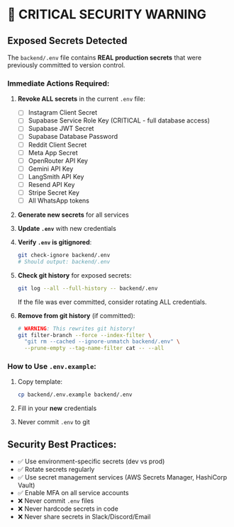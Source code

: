 # 🚨 CRITICAL SECURITY WARNING

## Exposed Secrets Detected

The `backend/.env` file contains **REAL production secrets** that were previously committed to version control.

### Immediate Actions Required:

1. **Revoke ALL secrets** in the current `.env` file:
   - [ ] Instagram Client Secret
   - [ ] Supabase Service Role Key (CRITICAL - full database access)
   - [ ] Supabase JWT Secret
   - [ ] Supabase Database Password
   - [ ] Reddit Client Secret
   - [ ] Meta App Secret
   - [ ] OpenRouter API Key
   - [ ] Gemini API Key
   - [ ] LangSmith API Key
   - [ ] Resend API Key
   - [ ] Stripe Secret Key
   - [ ] All WhatsApp tokens

2. **Generate new secrets** for all services

3. **Update `.env`** with new credentials

4. **Verify `.env` is gitignored**:
   ```bash
   git check-ignore backend/.env
   # Should output: backend/.env
   ```

5. **Check git history** for exposed secrets:
   ```bash
   git log --all --full-history -- backend/.env
   ```
   If the file was ever committed, consider rotating ALL credentials.

6. **Remove from git history** (if committed):
   ```bash
   # WARNING: This rewrites git history!
   git filter-branch --force --index-filter \
     "git rm --cached --ignore-unmatch backend/.env" \
     --prune-empty --tag-name-filter cat -- --all
   ```

### How to Use `.env.example`:

1. Copy template:
   ```bash
   cp backend/.env.example backend/.env
   ```

2. Fill in your **new** credentials

3. Never commit `.env` to git

## Security Best Practices:

- ✅ Use environment-specific secrets (dev vs prod)
- ✅ Rotate secrets regularly
- ✅ Use secret management services (AWS Secrets Manager, HashiCorp Vault)
- ✅ Enable MFA on all service accounts
- ❌ Never commit `.env` files
- ❌ Never hardcode secrets in code
- ❌ Never share secrets in Slack/Discord/Email
